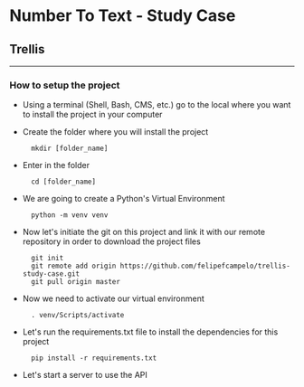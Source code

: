 # Number To Text - Study Case
## Trellis

---------

### How to setup the project

- Using a terminal (Shell, Bash, CMS, etc.) go to the local where you want to install the project in your computer
- Create the folder where you will install the project

		mkdir [folder_name]

- Enter in the folder

		cd [folder_name]

- We are going to create a Python's Virtual Environment

		python -m venv venv

- Now let's initiate the git on this project and link it with our remote repository in order to download the project files

		git init
		git remote add origin https://github.com/felipefcampelo/trellis-study-case.git
		git pull origin master

- Now we need to activate our virtual environment

		. venv/Scripts/activate

- Let's run the requirements.txt file to install the dependencies for this project
	
		pip install -r requirements.txt

- Let's start a server to use the API